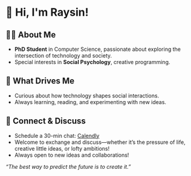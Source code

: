 # 👋 Hi, I'm Raysin!

## 👨‍🎓 About Me

- **PhD Student** in Computer Science, passionate about exploring the intersection of technology and society.
- Special interests in **Social Psychology**, creative programming.

## 🌱 What Drives Me

- Curious about how technology shapes social interactions.
- Always learning, reading, and experimenting with new ideas.

## 🤝 Connect & Discuss

- Schedule a 30-min chat: [Calendly](https://calendly.com/shijunlei-cn/30min)
- Welcome to exchange and discuss—whether it’s the pressure of life, creative little ideas, or lofty ambitions!
- Always open to new ideas and collaborations!

_“The best way to predict the future is to create it.”_
